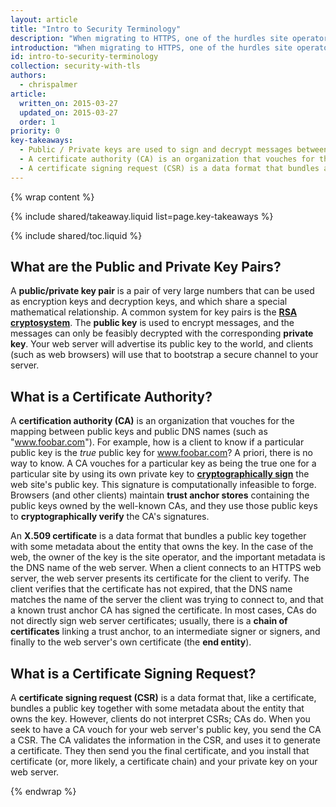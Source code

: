 ```yaml
---
layout: article
title: "Intro to Security Terminology"
description: "When migrating to HTTPS, one of the hurdles site operators face is conceptual: What, exactly, is going on? What does all the crypto terminology mean? In this section, we’ll give a very brief overview."
introduction: "When migrating to HTTPS, one of the hurdles site operators face is conceptual: What, exactly, is going on? What does all the crypto terminology mean? In this section, we’ll give a very brief overview."
id: intro-to-security-terminology
collection: security-with-tls
authors:
  - chrispalmer
article:
  written_on: 2015-03-27
  updated_on: 2015-03-27
  order: 1
priority: 0
key-takeaways:
  - Public / Private keys are used to sign and decrypt messages between the browser and the server
  - A certificate authority (CA) is an organization that vouches for the mapping between the public keys and public DNS names (such as "www.foobar.com")
  - A certificate signing request (CSR) is a data format that bundles a public key together with some metadata about the entity that owns the key
---
```


{% wrap content %}

{% include shared/takeaway.liquid list=page.key-takeaways %}

{% include shared/toc.liquid %}

## What are the Public and Private Key Pairs?

A **public/private key pair** is a pair of very large numbers that can be used
as encryption keys and decryption keys, and which share a special mathematical
relationship. A common system for key pairs is the **[RSA
cryptosystem](https://en.wikipedia.org/wiki/RSA_(cryptosystem))**. The **public
key** is used to encrypt messages, and the messages can only be feasibly
decrypted with the corresponding **private key**. Your web server will advertise
its public key to the world, and clients (such as web browsers) will use that to
bootstrap a secure channel to your server.

## What is a Certificate Authority?

A **certification authority (CA)** is an organization that vouches for the
mapping between public keys and public DNS names (such as "www.foobar.com").
For example, how is a client to know if a particular public key is the _true_
public key for www.foobar.com? A priori, there is no way to know. A CA vouches
for a particular key as being the true one for a particular site by using its
own private key to **[cryptographically
sign](https://en.wikipedia.org/wiki/RSA_(cryptosystem)#Signing_messages)** the
web site's public key. This signature is computationally infeasible to forge.
Browsers (and other clients) maintain **trust anchor stores** containing the
public keys owned by the well-known CAs, and they use those public keys to
**cryptographically verify** the CA's signatures.

An **X.509 certificate** is a data format that bundles a public key together
with some metadata about the entity that owns the key. In the case of the web,
the owner of the key is the site operator, and the important metadata is the DNS
name of the web server. When a client connects to an HTTPS web server, the web
server presents its certificate for the client to verify. The client verifies
that the certificate has not expired, that the DNS name matches the name of the
server the client was trying to connect to, and that a known trust anchor CA has
signed the certificate. In most cases, CAs do not directly sign web server
certificates; usually, there is a **chain of certificates** linking a trust
anchor, to an intermediate signer or signers, and finally to the web server's
own certificate (the **end entity**).

## What is a Certificate Signing Request?

A **certificate signing request (CSR)** is a data format that, like a
certificate, bundles a public key together with some metadata about the entity
that owns the key. However, clients do not interpret CSRs; CAs do. When you seek
to have a CA vouch for your web server's public key, you send the CA a CSR. The
CA validates the information in the CSR, and uses it to generate a certificate.
They then send you the final certificate, and you install that certificate (or,
more likely, a certificate chain) and your private key on your web server.

{% endwrap %}
